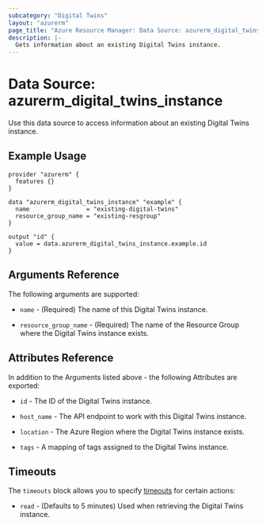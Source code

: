 ```yaml
---
subcategory: "Digital Twins"
layout: "azurerm"
page_title: "Azure Resource Manager: Data Source: azurerm_digital_twins_instance"
description: |-
  Gets information about an existing Digital Twins instance.
---
```


# Data Source: azurerm_digital_twins_instance

Use this data source to access information about an existing Digital Twins instance.

## Example Usage

```hcl
provider "azurerm" {
  features {}
}

data "azurerm_digital_twins_instance" "example" {
  name                = "existing-digital-twins"
  resource_group_name = "existing-resgroup"
}

output "id" {
  value = data.azurerm_digital_twins_instance.example.id
}
```

## Arguments Reference

The following arguments are supported:

* `name` - (Required) The name of this Digital Twins instance.

* `resource_group_name` - (Required) The name of the Resource Group where the Digital Twins instance exists.

## Attributes Reference

In addition to the Arguments listed above - the following Attributes are exported: 

* `id` - The ID of the Digital Twins instance.

* `host_name` - The API endpoint to work with this Digital Twins instance.

* `location` - The Azure Region where the Digital Twins instance exists.

* `tags` - A mapping of tags assigned to the Digital Twins instance.

## Timeouts

The `timeouts` block allows you to specify [timeouts](https://www.terraform.io/language/resources/syntax#operation-timeouts) for certain actions:

* `read` - (Defaults to 5 minutes) Used when retrieving the Digital Twins instance.
